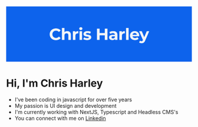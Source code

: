 ![GitHub Logo](https://github.com/charley81/charley81/blob/master/Header.png?raw=true)

# Hi, I'm Chris Harley
- I've been coding in javascript for over five years
- My passion is UI design and development
- I'm currently working with NextJS, Typescript and Headless CMS's
- You can connect with me on [Linkedin](https://www.linkedin.com/in/charley81)
